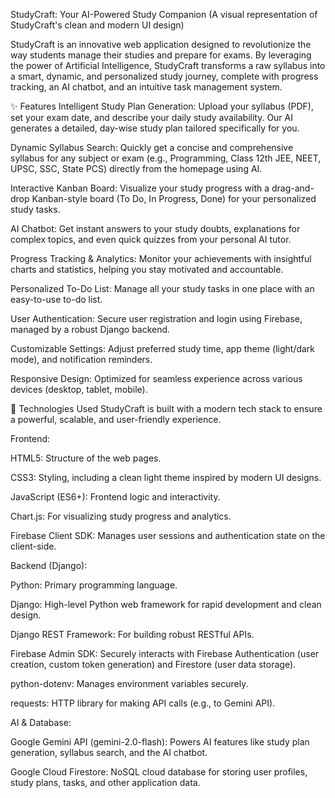 StudyCraft: Your AI-Powered Study Companion
(A visual representation of StudyCraft's clean and modern UI design)

StudyCraft is an innovative web application designed to revolutionize the way students manage their studies and prepare for exams. By leveraging the power of Artificial Intelligence, StudyCraft transforms a raw syllabus into a smart, dynamic, and personalized study journey, complete with progress tracking, an AI chatbot, and an intuitive task management system.

✨ Features
Intelligent Study Plan Generation: Upload your syllabus (PDF), set your exam date, and describe your daily study availability. Our AI generates a detailed, day-wise study plan tailored specifically for you.

Dynamic Syllabus Search: Quickly get a concise and comprehensive syllabus for any subject or exam (e.g., Programming, Class 12th JEE, NEET, UPSC, SSC, State PCS) directly from the homepage using AI.

Interactive Kanban Board: Visualize your study progress with a drag-and-drop Kanban-style board (To Do, In Progress, Done) for your personalized study tasks.

AI Chatbot: Get instant answers to your study doubts, explanations for complex topics, and even quick quizzes from your personal AI tutor.

Progress Tracking & Analytics: Monitor your achievements with insightful charts and statistics, helping you stay motivated and accountable.

Personalized To-Do List: Manage all your study tasks in one place with an easy-to-use to-do list.

User Authentication: Secure user registration and login using Firebase, managed by a robust Django backend.

Customizable Settings: Adjust preferred study time, app theme (light/dark mode), and notification reminders.

Responsive Design: Optimized for seamless experience across various devices (desktop, tablet, mobile).

🚀 Technologies Used
StudyCraft is built with a modern tech stack to ensure a powerful, scalable, and user-friendly experience.

Frontend:

HTML5: Structure of the web pages.

CSS3: Styling, including a clean light theme inspired by modern UI designs.

JavaScript (ES6+): Frontend logic and interactivity.

Chart.js: For visualizing study progress and analytics.

Firebase Client SDK: Manages user sessions and authentication state on the client-side.

Backend (Django):

Python: Primary programming language.

Django: High-level Python web framework for rapid development and clean design.

Django REST Framework: For building robust RESTful APIs.

Firebase Admin SDK: Securely interacts with Firebase Authentication (user creation, custom token generation) and Firestore (user data storage).

python-dotenv: Manages environment variables securely.

requests: HTTP library for making API calls (e.g., to Gemini API).

AI & Database:

Google Gemini API (gemini-2.0-flash): Powers AI features like study plan generation, syllabus search, and the AI chatbot.

Google Cloud Firestore: NoSQL cloud database for storing user profiles, study plans, tasks, and other application data.

